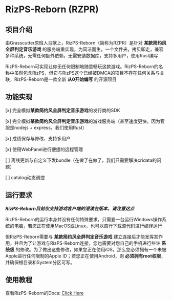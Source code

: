 # RizPS-Reborn (RZPR)
## 项目介绍
由Grasscutter原班人马献上，RizPS-Reborn（简称为RZPR）是针对 **某款简约风全屏判定音乐游戏** 的服务端重实现，为简洁而生，一个文件夹，拷贝即走，兼容多种系统，无需任何额外依赖，无需安装数据库，支持多用户，使用Rust编写

RizPS-Reborn可实现让你无任何限制地随意畅玩这款游戏。RizPS-Reborn的名称中虽然包含RizPS，但它与RizPS这个已经被DMCA的项目不存在任何关系与关联，RizPS-Reborn是一款全新 **从0开始编写** 的开源项目

## 功能实现
[x] 完全模拟**某款简约风全屏判定音乐游戏**的发行商的SDK

[x] 完全模拟**某款简约风全屏判定音乐游戏**的游戏服务端（甚至速度更快，因为官服是nodejs + express，我们使用Rust）

[x] 成绩保存与修改、支持多用户

[x] 使用WebPanel进行便捷的远程管理

[ ] 离线更新与自定义下发bundle（在做了在做了，我们只需要解决cridata的问题）

[ ] catalog动态调控

## 运行要求
***RizPS-Reborn目前仅支持游戏客户端的港澳台版本，请注意这点***

RizPS-Reborn的运行本身并没有任何特殊要求，只需要一台运行Windows操作系统的电脑，若您正在使用MacOS或Linux，也可以自行下载源代码进行编译运行

但RizPS-Reborn需要与 **某款简约风全屏判定音乐游戏** 建立连接后才能发挥其作用，并且为了让游戏与RizPS-Reborn连接，您也需要对您自己的手机进行些许 **系统级** 的修改。为了做出这些修改，如果您正在使用iOS，那么您必须拥有一个未被Apple进行任何限制的Apple ID；若您正在使用Android，则 **必须拥有root权限**，并确保根目录和System分区可写。

## 使用教程

查看RizPS-Reborn的Docs: [Click Here](https://osp-project.github.io/RizPS-Reborn-Docs)